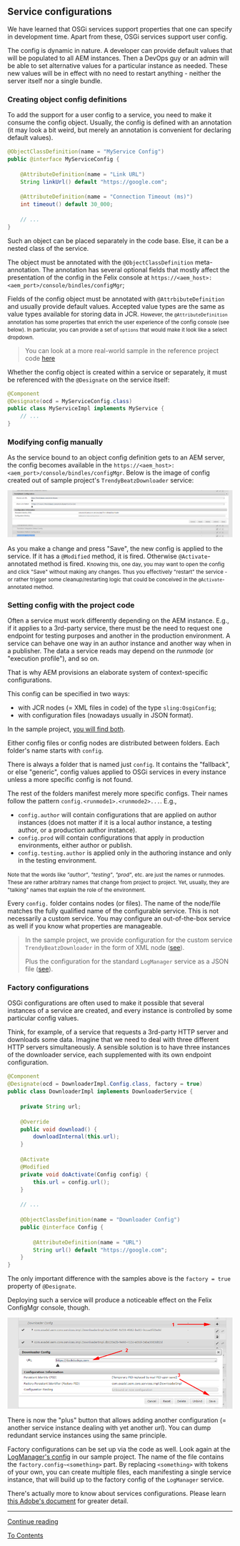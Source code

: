 ## Service configurations

We have learned that OSGi services support properties that one can specify in development time. Apart from these, OSGi services support user config. 

The config is dynamic in nature. A developer can provide default values that will be populated to all AEM instances. Then a DevOps guy or an admin will be able to set alternative values for a particular instance as needed. These new values will be in effect with no need to restart anything - neither the server itself nor a single bundle. 

### Creating object config definitions

To add the support for a user config to a service, you need to make it consume the config object. Usually, the config is defined with an annotation (it may look a bit weird, but merely an annotation is convenient for declaring default values).

```java
@ObjectClassDefinition(name = "MyService Config")
public @interface MyServiceConfig {

    @AttributeDefinition(name = "Link URL")
    String linkUrl() default "https://google.com";

    @AttributeDefinition(name = "Connection Timeout (ms)")
    int timeout() default 30_000;
    
    // ...
}
```

Such an object can be placed separately in the code base. Else, it can be a nested class of the service. 

The object must be annotated with the `@ObjectClassDefinition` meta-annotation. The annotation has several optional fields that mostly affect the presentation of the config in the Felix console at `https://<aem_host>:<aem_port>/console/bindles/configMgr`;

Fields of the config object must be annotated with `@AttrbibuteDefinition` and usually provide default values. Accepted value types are the same as value types available for storing data in JCR. <small>However, the `@AttributeDefinition` annotation has some properties that enrich the user experience of the config console (see below). In particular, you can provide a set of `options` that would make it look like a select dropdown.</small>

> You can look at a more real-world sample in the reference project code [here](../../project/core/src/main/java/com/exadel/aem/core/services/impl/TrendyBeatzDownloader.java)

Whether the config object is created within a service or separately, it must be referenced with the `@Designate` on the service itself:
```java
@Component
@Designate(ocd = MyServiceConfig.class)
public class MyServiceImpl implements MyService {
    // ...
}
```
### Modifying config manually

As the service bound to an object config definition gets to an AEM server, the config becomes available in the `https://<aem_host>:<aem_port>/console/bindles/configMgr`.
Below is the image of config created out of sample project's `TrendyBeatzDownloader` service:

![Service config in Felix console](img/service-config-felix.png)

As you make a change and press "Save", the new config is applied to the service. If it has a `@Modified` method, it is fired. Otherwise `@Activate`-annotated method is fired. <small>Knowing this, one day, you may want to open the config and click "Save" without making any changes. Thus you effectively "restart" the service - or rather trigger some cleanup/restarting logic that could be conceived in the `@Activate`-annotated method.</small> 

### Setting config with the project code

Often a service must work differently depending on the AEM instance. E.g., if it applies to a 3rd-party service, there must be the need to request one endpoint for testing purposes and another in the production environment. A service can behave one way in an author instance and another way when in a publisher. The data a service reads may depend on the _runmode_ (or "execution profile"), and so on.

That is why AEM provisions an elaborate system of context-specific configurations.

This config can be specified in two ways:
- with JCR nodes (= XML files in code) of the type `sling:OsgiConfig`;
- with configuration files (nowadays usually in JSON format).

In the sample project, [you will find both](../../project/ui.config/src/main/content/jcr_root/apps/sample-project/osgiconfig).

Either config files or config nodes are distributed between folders. Each folder's name starts with `config`. 

There is always a folder that is named just `config`. It contains the "fallback", or else "generic", config values applied to OSGi services in every instance unless a more specific config is not found.

The rest of the folders manifest merely more specific configs. Their names follow the pattern `config.<runmode1>.<runmode2>...`. E.g., 
* `config.author` will contain configurations that are applied on author instances (does not matter if it is a local author instance, a testing author, or a production author instance). 
* `config.prod` will contain configurations that apply in production environments, either author or publish. 
* `config.testing.author` is applied only in the authoring instance and only in the testing environment. 

<small>Note that the words like _"author"_, _"testing"_, _"prod"_, etc. are just the names or runmodes. These are rather arbitrary names that change from project to project. Yet, usually, they are "talking" names that explain the role of the environment.</small> 

Every `config.` folder contains nodes (or files). The name of the node/file matches the fully qualified name of the configurable service. This is not necessarily a custom service. You may configure an out-of-the-box service as well if you know what properties are manageable. 

> In the sample project, we provide configuration for the custom service `TrendyBeatzDownloader` in the form of XML node ([see](../../project/ui.config/src/main/content/jcr_root/apps/sample-project/osgiconfig/config/com.exadel.aem.core.services.impl.TrendyBeatzDownloader.xml)).
> 
> Plus the configuration for the standard `LogManager` service as a JSON file ([see](../../project/ui.config/src/main/content/jcr_root/apps/sample-project/osgiconfig/config/org.apache.sling.commons.log.LogManager.factory.config~testProject.cfg.json)).

### Factory configurations

OSGi configurations are often used to make it possible that several instances of a service are created, and every instance is controlled by some particular config values. 

Think, for example, of a service that requests a 3rd-party HTTP server and downloads some data. Imagine that we need to deal with three different HTTP servers simultaneously. A sensible solution is to have three instances of the downloader service, each supplemented with its own endpoint configuration.
```java
@Component
@Designate(ocd = DownloaderImpl.Config.class, factory = true)
public class DownloaderImpl implements DownloaderService {
    
    private String url;
    
    @Override
    public void download() {
        downloadInternal(this.url);
    }
    
    @Activate
    @Modified
    private void doActivate(Config config) {
        this.url = config.url();
    }
    
    // ...

    @ObjectClassDefinition(name = "Downloader Config")
    public @interface Config {

        @AttributeDefinition(name = "URL")
        String url() default "https://google.com";
    }
}
```

The only important difference with the samples above is the `factory = true` property of `@Designate`.

Deploying such a service will produce a noticeable effect on the Felix ConfigMgr console, though.

![Factory service config](img/service-factory-config-felix.png)

There is now the "plus" button that allows adding another configuration (= another service instance dealing with yet another _url_). You can dump redundant service instances using the same principle.

Factory configurations can be set up via the code as well. Look again at the [LogManager's config](../../project/ui.config/src/main/content/jcr_root/apps/sample-project/osgiconfig/config/org.apache.sling.commons.log.LogManager.factory.config~testProject.cfg.json) in our sample project. The name of the file contains the `factory.config~<something>` part. By replacing `<something>` with tokens of your own, you can create multiple files, each manifesting a single service instance, that will build up to the factory config of the `LogManager` service.

There's actually more to know about services configurations. Please learn [this Adobe's document](https://experienceleague.adobe.com/docs/experience-manager-65/deploying/configuring/configuring-osgi.html#osgi-configuration-with-configuration-files) for greater detail.

---

[Continue reading](part4.md)

[To Contents](../../README.md)

